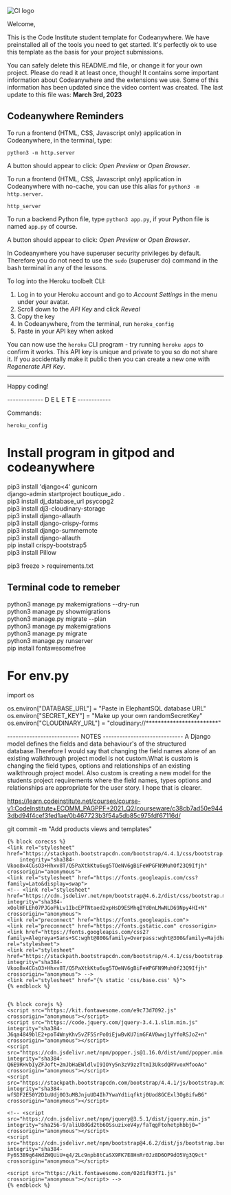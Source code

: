 ![CI logo](https://codeinstitute.s3.amazonaws.com/fullstack/ci_logo_small.png)

Welcome,

This is the Code Institute student template for Codeanywhere. We have preinstalled all of the tools you need to get started. It's perfectly ok to use this template as the basis for your project submissions.

You can safely delete this README.md file, or change it for your own project. Please do read it at least once, though! It contains some important information about Codeanywhere and the extensions we use. Some of this information has been updated since the video content was created. The last update to this file was: **March 3rd, 2023**

## Codeanywhere Reminders

To run a frontend (HTML, CSS, Javascript only) application in Codeanywhere, in the terminal, type:

`python3 -m http.server`

A button should appear to click: _Open Preview_ or _Open Browser_.

To run a frontend (HTML, CSS, Javascript only) application in Codeanywhere with no-cache, you can use this alias for `python3 -m http.server`.

`http_server`

To run a backend Python file, type `python3 app.py`, if your Python file is named `app.py` of course.

A button should appear to click: _Open Preview_ or _Open Browser_.

In Codeanywhere you have superuser security privileges by default. Therefore you do not need to use the `sudo` (superuser do) command in the bash terminal in any of the lessons.

To log into the Heroku toolbelt CLI:

1. Log in to your Heroku account and go to _Account Settings_ in the menu under your avatar.
2. Scroll down to the _API Key_ and click _Reveal_
3. Copy the key
4. In Codeanywhere, from the terminal, run `heroku_config`
5. Paste in your API key when asked

You can now use the `heroku` CLI program - try running `heroku apps` to confirm it works. This API key is unique and private to you so do not share it. If you accidentally make it public then you can create a new one with _Regenerate API Key_.

---

Happy coding!


------------- D E L E T E ------------

Commands:

`heroku_config`

# Install program in gitpod and codeanywhere

pip3 install 'django<4' gunicorn <br>
django-admin startproject boutique_ado . <br>
pip3 install dj_database_url psycopg2 <br>
pip3 install dj3-cloudinary-storage <br>
pip3 install django-allauth <br>
pip3 install django-crispy-forms <br>
pip3 install django-summernote <br>
pip3 install django-allauth <br>
pip install crispy-bootstrap5 <br>
pip3 install Pillow <br>

pip3 freeze > requirements.txt <br>

## Terminal code to remeber

python3 manage.py makemigrations --dry-run <br>
python3 manage.py showmigrations <br>
python3 manage.py migrate --plan <br>
python3 manage.py makemigrations <br>
python3 manage.py migrate <br>
python3 manage.py runserver <br>
pip install fontawesomefree <br>

# For env.py

import os <br>

os.environ["DATABASE_URL"] = "Paste in ElephantSQL database URL" <br>
os.environ["SECRET_KEY"] = "Make up your own randomSecretKey" <br>
os.environ["CLOUDINARY_URL"] = "cloudinary://************************"

-------------------------- NOTES -----------------------------
A Django model defines the fields and data behaviour's of the structured database.Therefore I would say that changing the field names alone of an existing walkthrough project model is not custom.What is custom is changing the field     types, options and relationships of an existing walkthrough project model. Also custom is creating a new model for the students project requirements where the field names, types options and relationships are appropriate for the user story. I hope that is clearer.

<https://learn.codeinstitute.net/courses/course-v1:CodeInstitute+ECOMM_PAGPPF+2021_Q2/courseware/c38cb7ad50e9443dbd94f4cef3fed1ae/0b467723b3f54a5db85c975fdf67116d/>


git commit -m "Add products views and templates"

    {% block corecss %}
    <link rel="stylesheet" href="https://stackpath.bootstrapcdn.com/bootstrap/4.4.1/css/bootstrap.min.css"
        integrity="sha384-Vkoo8x4CGsO3+Hhxv8T/Q5PaXtkKtu6ug5TOeNV6gBiFeWPGFN9MuhOf23Q9Ifjh" crossorigin="anonymous">
    <link rel="stylesheet" href="https://fonts.googleapis.com/css?family=Lato&display=swap">
    <!-- <link rel="stylesheet" href="https://cdn.jsdelivr.net/npm/bootstrap@4.6.2/dist/css/bootstrap.min.css" integrity="sha384-xOolHFLEh07PJGoPkLv1IbcEPTNtaed2xpHsD9ESMhqIYd0nLMwNLD69Npy4HI+N" crossorigin="anonymous">
    <link rel="preconnect" href="https://fonts.googleapis.com">
    <link rel="preconnect" href="https://fonts.gstatic.com" crossorigin>
    <link href="https://fonts.googleapis.com/css2?family=Alegreya+Sans+SC:wght@800&family=Overpass:wght@300&family=Rajdhani:wght@500&display=swap" rel="stylesheet">
    <link rel="stylesheet" href="https://stackpath.bootstrapcdn.com/bootstrap/4.4.1/css/bootstrap.min.css" integrity="sha384-Vkoo8x4CGsO3+Hhxv8T/Q5PaXtkKtu6ug5TOeNV6gBiFeWPGFN9MuhOf23Q9Ifjh" crossorigin="anonymous"> -->
    <link rel="stylesheet" href="{% static 'css/base.css' %}">
    {% endblock %}


    {% block corejs %}
    <script src="https://kit.fontawesome.com/e9c73d7092.js" crossorigin="anonymous"></script>
    <script src="https://code.jquery.com/jquery-3.4.1.slim.min.js" integrity="sha384-J6qa4849blE2+poT4WnyKhv5vZF5SrPo0iEjwBvKU7imGFAV0wwj1yYfoRSJoZ+n" crossorigin="anonymous"></script>
    <script src="https://cdn.jsdelivr.net/npm/popper.js@1.16.0/dist/umd/popper.min.js" integrity="sha384-Q6E9RHvbIyZFJoft+2mJbHaEWldlvI9IOYy5n3zV9zzTtmI3UksdQRVvoxMfooAo" crossorigin="anonymous"></script>
    <script src="https://stackpath.bootstrapcdn.com/bootstrap/4.4.1/js/bootstrap.min.js" integrity="sha384-wfSDF2E50Y2D1uUdj0O3uMBJnjuUD4Ih7YwaYd1iqfktj0Uod8GCExl3Og8ifwB6" crossorigin="anonymous"></script>

    <!-- <script src="https://cdn.jsdelivr.net/npm/jquery@3.5.1/dist/jquery.min.js" integrity="sha256-9/aliU8dGd2tb6OSsuzixeV4y/faTqgFtohetphbbj0=" crossorigin="anonymous"></script>
    <script src="https://cdn.jsdelivr.net/npm/bootstrap@4.6.2/dist/js/bootstrap.bundle.min.js" integrity="sha384-Fy6S3B9q64WdZWQUiU+q4/2Lc9npb8tCaSX9FK7E8HnRr0Jz8D6OP9dO5Vg3Q9ct" crossorigin="anonymous"></script>

    <script src="https://kit.fontawesome.com/02d1f83f71.js" crossorigin="anonymous"></script> -->
    {% endblock %}
